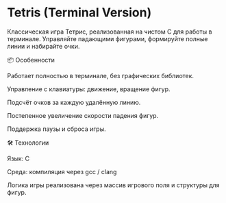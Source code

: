 # Tetris (Terminal Version)

Классическая игра Тетрис, реализованная на чистом C для работы в терминале. Управляйте падающими фигурами, формируйте полные линии и набирайте очки.

📦 Особенности

Работает полностью в терминале, без графических библиотек.

Управление с клавиатуры: движение, вращение фигур.

Подсчёт очков за каждую удалённую линию.

Постепенное увеличение скорости падения фигур.

Поддержка паузы и сброса игры.

🛠 Технологии

Язык: C

Среда: компиляция через gcc / clang

Логика игры реализована через массив игрового поля и структуры для фигур.
